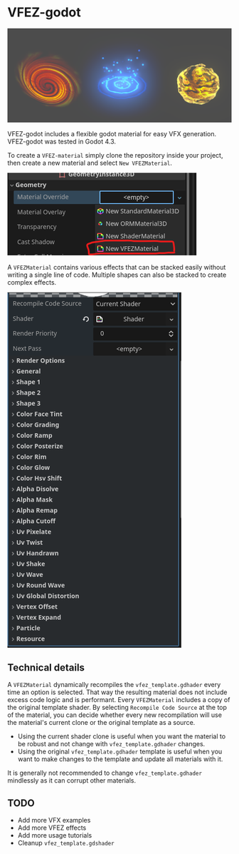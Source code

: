 # VFEZ-godot

![screenshot](Images/effects_sample.png)

VFEZ-godot includes a flexible godot material for easy VFX generation. VFEZ-godot was tested in Godot 4.3.

To create a `VFEZ-material` simply clone the repository inside your project, then create a new material and select `New VFEZMaterial`.

![screenshot](Images/vfez_material.png)

A `VFEZMaterial` contains various effects that can be stacked easily without writing a single line of code. Multiple shapes can also be stacked to create complex effects.

![screenshot](Images/vfez_options.png)

## Technical details
A `VFEZMaterial` dynamically recompiles the `vfez_template.gdhader` every time an option is selected. That way the resulting material does not include excess code logic and is performant. Every `VFEZMaterial` includes a copy of the original template shader. By selecting `Recompile Code Source` at the top of the material, you can decide whether every new recompilation will use the material's current clone or the original template as a source. 

* Using the current shader clone is useful when you want the material to be robust and not change with `vfez_template.gdhader` changes.
* Using the original `vfez_template.gdhader` template is useful when you want to make changes to the template and update all materials with it.

It is generally not recommended to change `vfez_template.gdhader` mindlessly as it can corrupt other materials.

## TODO
* Add more VFX examples
* Add more VFEZ effects
* Add more usage tutorials
* Cleanup `vfez_template.gdshader`

